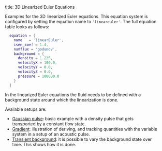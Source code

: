title: 3D Linearized Euler Equations

Examples for the 3D linearized Euler equations.
This equation system is configured by setting the equation name
to `'lineareuler'`.
The full equation table looks as follows:

```lua
  equation = {
    name   = 'linearEuler',
    isen_coef = 1.4,
    numflux = 'godunov',
    background = {
      density = 1.225,
      velocityX = 100.0,
      velocityY = 0.0,
      velocityZ = 0.0,
      pressure = 100000.0
    }
  }
```

In the linearized Euler equations the fluid needs to be defined with a
background state around which the linearization is done.

Available setups are:

* [Gaussian pulse](gauss_pulse): basic example with a density pulse that gets
  transported by a constant flow state.
* [Gradient](gradient): illustration of deriving, and tracking quantities with
  the variable system in a setup of an acoustic pulse.
* [Transient background](transientBackground): it is possible to vary the
  background state over time. This shows how it is done.
